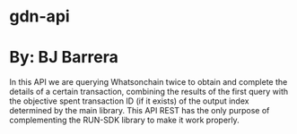 # gdn-api
# By: BJ Barrera

In this API we are querying Whatsonchain twice to obtain and complete the details of a certain transaction, combining the results of the first query with the objective spent transaction ID (if it exists) of the output index determined by the main library. 
This API REST has the only purpose of complementing the RUN-SDK library to make it work properly.
